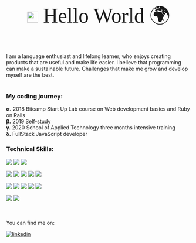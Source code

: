 <br>
<br>
<p align=center><span font-size:4em;"><img src="https://raw.githubusercontent.com/MartinHeinz/MartinHeinz/master/wave.gif" width="30px"></span><span style="font-family:Papyrus; font-size:4em;"> Hello World 🌍 </span></p>
<br>
<br>
I am a language enthusiast and lifelong learner, who enjoys creating products that are useful and make life easier. 
I believe that programming can make a sustainable future. Challenges that make me grow and develop myself are the best.


<br>
<br>


### My coding journey:
**α.** 2018 Bitcamp Start Up Lab course on Web development basics and Ruby on Rails 
<br>
**β.** 2019 Self-study
<br>
**γ.** 2020 School of Applied Technology three months intensive training
<br>
**δ.** FullStack JavaScript developer
<br>


### Technical Skills:

![](https://img.shields.io/badge/BACKEND-Node.js/Express-informational?style=flat&logo=data:image/svg%2bxml;base64,<BASE64_DATA>)
![](https://img.shields.io/badge/BACKEND-REST-informational?style=flat&logo=data:image/svg%2bxml;base64,<BASE64_DATA>)
![](https://img.shields.io/badge/BACKEND-MongoDB/PostgreSQL-informational?style=flat&logo=data:image/svg%2bxml;base64,<BASE64_DATA>)

![](https://img.shields.io/badge/FRONTEND-REACT-informational?style=flat&logo=<LOGO_NAME>&logoColor=white&color=2bbc8a)
![](https://img.shields.io/badge/FRONTEND-REDUX-informational?style=flat&logo=<LOGO_NAME>&logoColor=white&color=2bbc8a)
![](https://img.shields.io/badge/FRONTEND-HTML-informational?style=flat&logo=<LOGO_NAME>&logoColor=white&color=2bbc8a)
![](https://img.shields.io/badge/FRONTEND-jQuery/Bootstrap-informational?style=flat&logo=<LOGO_NAME>&logoColor=white&color=2bbc8a)
![](https://img.shields.io/badge/FRONTEND-CSS/SASS/Material-ui-informational?style=flat&logo=<LOGO_NAME>&logoColor=white&color=2bbc8a)

![](https://img.shields.io/badge/TOOLS-Docker-informational?style=flat&logo=<LOGO_NAME>&logoColor=white&color=yellow)
![](https://img.shields.io/badge/TOOLS-Mocha/Jest-informational?style=flat&logo=<LOGO_NAME>&logoColor=white&color=yellow)
![](https://img.shields.io/badge/TOOLS-Handlebars/Pug-informational?style=flat&logo=<LOGO_NAME>&logoColor=white&color=yellow)
![](https://img.shields.io/badge/TOOLS-VSCode-informational?style=flat&logo=<LOGO_NAME>&logoColor=white&color=yellow)
![](https://img.shields.io/badge/TOOLS-Git-informational?style=flat&logo=<LOGO_NAME>&logoColor=white&color=yellow)

![](https://img.shields.io/badge/METHODS-TDD-informational?style=flat&logo=<LOGO_NAME>&logoColor=white&color=red)
![](https://img.shields.io/badge/METHODS-Agile-informational?style=flat&logo=<LOGO_NAME>&logoColor=white&color=red)

<br>
<br>
You can find me on: 

[![linkedin](https://cloud.githubusercontent.com/assets/17016297/18839848/0fc7e74e-83d2-11e6-8c6a-277fc9d6e067.png)][1]

[1]: https://linkedin.com/in/andreazajicova
